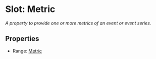 # Slot: Metric
_A property to provide one or more metrics of an event or event series._



<!-- no inheritance hierarchy -->


## Properties

 * Range: [Metric](Metric.md)







